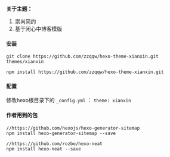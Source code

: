 **关于主题：**

1. 崇尚简约
2. 基于闲心中博客模版

#### 安装

```
git clone https://github.com/zzqqw/hexo-theme-xianxin.git themes/xianxin

npm install https://github.com/zzqqw/hexo-theme-xianxin.git
```

#### 配置

修改hexo根目录下的 `_config.yml` ： `theme: xianxin`

#### 作者用到的包

~~~
//https://github.com/hexojs/hexo-generator-sitemap
npm install hexo-generator-sitemap --save

//https://github.com/rozbo/hexo-neat
npm install hexo-neat --save
~~~

